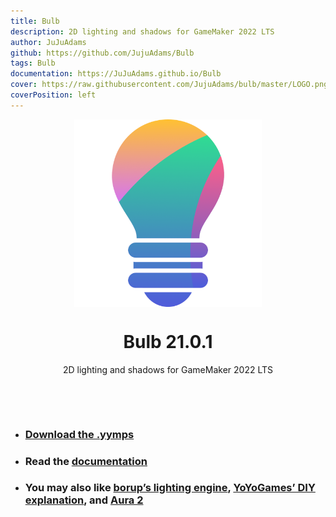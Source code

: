 ```yaml
---
title: Bulb
description: 2D lighting and shadows for GameMaker 2022 LTS
author: JuJuAdams
github: https://github.com/JujuAdams/Bulb
tags: Bulb
documentation: https://JuJuAdams.github.io/Bulb
cover: https://raw.githubusercontent.com/JujuAdams/bulb/master/LOGO.png
coverPosition: left
---
```

<p align="center"><img src="https://raw.githubusercontent.com/JujuAdams/Bulb/master/LOGO.png" style="display:block; margin:auto; width:300px"></p>

<h1 align="center">Bulb 21.0.1</h1>

<p align="center">2D lighting and shadows for GameMaker 2022 LTS</p>

&nbsp;

&nbsp;

- ### [Download the .yymps](https://github.com/JujuAdams/Bulb/releases/)
- ### Read the [documentation](http://jujuadams.github.io/Bulb)
- ### You may also like [borup’s lighting engine](https://github.com/borup3/Lighting-System-2D), [YoYoGames’ DIY explanation](https://gamemaker.io/en/tutorials/coffee-break-tutorial-simple-lighting-gml), and [Aura 2](https://marketplace.yoyogames.com/assets/5229/aura-2-0-lighting-engine)

    